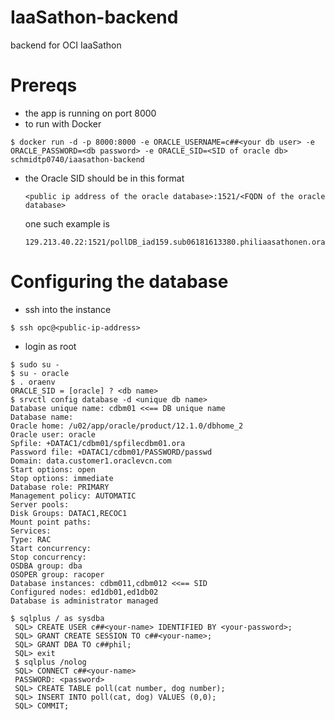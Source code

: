 # IaaSathon-backend
backend for OCI IaaSathon

# Prereqs
- the app is running on port 8000
- to run with Docker
```
$ docker run -d -p 8000:8000 -e ORACLE_USERNAME=c##<your db user> -e ORACLE_PASSWORD=<db password> -e ORACLE_SID=<SID of oracle db> schmidtp0740/iaasathon-backend
```
- the Oracle SID should be in this format
    ```
    <public ip address of the oracle database>:1521/<FQDN of the oracle database>
    ```
    one such example is
    ```
    129.213.40.22:1521/pollDB_iad159.sub06181613380.philiaasathonen.oraclevcn.com
    ```
# Configuring the database
- ssh into the instance
```
$ ssh opc@<public-ip-address>
```
- login as root
```
$ sudo su -
$ su - oracle
$ . oraenv
ORACLE_SID = [oracle] ? <db name>
$ srvctl config database -d <unique db name>
Database unique name: cdbm01 <<== DB unique name
Database name:
Oracle home: /u02/app/oracle/product/12.1.0/dbhome_2
Oracle user: oracle
Spfile: +DATAC1/cdbm01/spfilecdbm01.ora
Password file: +DATAC1/cdbm01/PASSWORD/passwd
Domain: data.customer1.oraclevcn.com
Start options: open
Stop options: immediate
Database role: PRIMARY
Management policy: AUTOMATIC
Server pools:
Disk Groups: DATAC1,RECOC1
Mount point paths:
Services:
Type: RAC
Start concurrency:
Stop concurrency:
OSDBA group: dba
OSOPER group: racoper
Database instances: cdbm011,cdbm012 <<== SID
Configured nodes: ed1db01,ed1db02
Database is administrator managed

$ sqlplus / as sysdba
 SQL> CREATE USER c##<your-name> IDENTIFIED BY <your-password>;
 SQL> GRANT CREATE SESSION TO c##<your-name>;
 SQL> GRANT DBA TO c##phil;
 SQL> exit
 $ sqlplus /nolog
 SQL> CONNECT c##<your-name>
 PASSWORD: <password>
 SQL> CREATE TABLE poll(cat number, dog number);
 SQL> INSERT INTO poll(cat, dog) VALUES (0,0);
 SQL> COMMIT;
 ```

